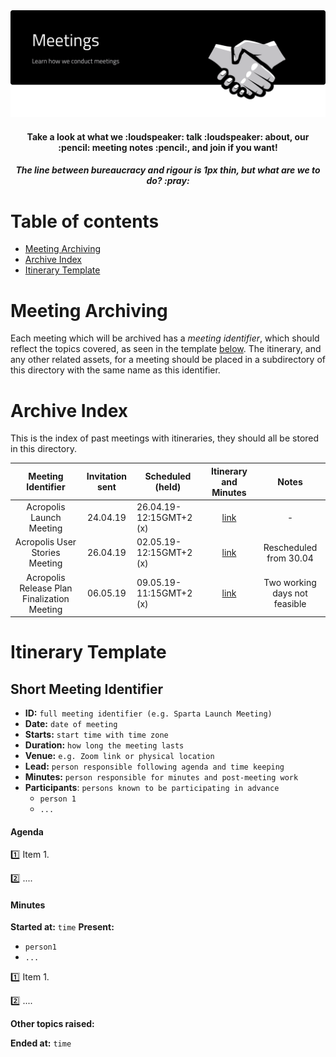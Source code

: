 <img src="meetings-cover.svg"/>

<div align="center">
  <h4>Take a look at what we :loudspeaker: talk :loudspeaker: about, our :pencil: meeting notes :pencil:, and join if you want! </h4>
</div>
<div align="center">
  <h5>The line between bureaucracy and rigour is 1px thin, but what are we to do? :pray:</h5>
</div>

# Table of contents

- [Meeting Archiving](#meeting-archiving)
- [Archive Index](#archive-index)
- [Itinerary Template](#itinerary-template)

# Meeting Archiving

Each meeting which will be archived has a _meeting identifier_, which should reflect the topics covered, as seen in the template [below](#meeting-itinerary-archive-index). The itinerary, and any other related assets, for a meeting should be placed in a subdirectory of this directory with the same name as this identifier.

# Archive Index

This is the index of past meetings with itineraries, they should all be stored in this directory.

| Meeting Identifier                             | Invitation sent  | Scheduled   (held)    | Itinerary and Minutes                              | Notes                         |
| :-----------------------------------------: | :---------------:|-----------------------| :------------------------------------------------: | :----------------------------:|
| Acropolis Launch Meeting                    | 24.04.19         | 26.04.19-12:15GMT+2 (x) | [link](../meetings/acropolis#launch-meeting)       |              -                |   
| Acropolis User Stories Meeting              | 26.04.19         | 02.05.19-12:15GMT+2 (x) | [link](../meetings/acropolis#user-stories-meeting) | Rescheduled from 30.04        |
| Acropolis Release Plan Finalization Meeting | 06.05.19         | 09.05.19-11:15GMT+2 (x)  | [link](../meetings/acropolis#release-plan-finalisation-meeting) | Two working days not feasible |


# Itinerary Template

## Short Meeting Identifier

- **ID:** `full meeting identifier (e.g. Sparta Launch Meeting)`
- **Date:** `date of meeting`
- **Starts:** `start time with time zone`
- **Duration:** `how long the meeting lasts`
- **Venue:** `e.g. Zoom link or physical location`
- **Lead:** `person responsible following agenda and time keeping`
- **Minutes:** `person responsible for minutes and post-meeting work`
- **Participants**: `persons known to be participating in advance`
  - `person 1`
  - `...`
#### Agenda

:one: Item 1.

:two: ....

#### Minutes
**Started at:** `time`
**Present:**
* `person1`
* `...`

:one: Item 1.

:two: ....

**Other topics raised:**

**Ended at:** `time`
